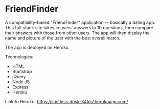 # FriendFinder

A compatibility-based "FriendFinder" application -- basically a dating app. This full-stack site takes in users' answers to 10 questions, then compare their answers with those from other users. The app will then display the name and picture of the user with the best overall match.

The app is deployed on Heroku.

Technologies:
* HTML
* Bootstrap
* jQuery
* Node JS
* Express
* Heroku

Link to Heroku: https://limitless-dusk-34557.herokuapp.com/
